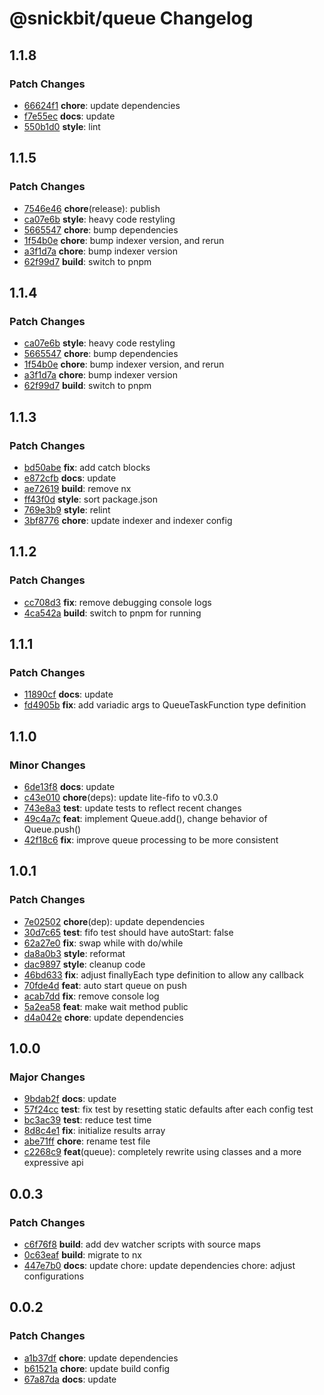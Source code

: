 # @snickbit/queue Changelog

## 1.1.8

### Patch Changes

- [66624f1](https://github.com/snickbit/snickbit.js/commit/66624f1) **chore**:  update dependencies
- [f7e55ec](https://github.com/snickbit/snickbit.js/commit/f7e55ec) **docs**:  update
- [550b1d0](https://github.com/snickbit/snickbit.js/commit/550b1d0) **style**:  lint

## 1.1.5

### Patch Changes

- [7546e46](https://github.com/snickbit/snickbit.js/commit/7546e46) **chore**(release):  publish
- [ca07e6b](https://github.com/snickbit/snickbit.js/commit/ca07e6b) **style**:  heavy code restyling
- [5665547](https://github.com/snickbit/snickbit.js/commit/5665547) **chore**:  bump dependencies
- [1f54b0e](https://github.com/snickbit/snickbit.js/commit/1f54b0e) **chore**:  bump indexer version, and rerun
- [a3f1d7a](https://github.com/snickbit/snickbit.js/commit/a3f1d7a) **chore**:  bump indexer version
- [62f99d7](https://github.com/snickbit/snickbit.js/commit/62f99d7) **build**:  switch to pnpm

## 1.1.4

### Patch Changes

- [ca07e6b](https://github.com/snickbit/snickbit.js/commit/ca07e6b) **style**:  heavy code restyling
- [5665547](https://github.com/snickbit/snickbit.js/commit/5665547) **chore**:  bump dependencies
- [1f54b0e](https://github.com/snickbit/snickbit.js/commit/1f54b0e) **chore**:  bump indexer version, and rerun
- [a3f1d7a](https://github.com/snickbit/snickbit.js/commit/a3f1d7a) **chore**:  bump indexer version
- [62f99d7](https://github.com/snickbit/snickbit.js/commit/62f99d7) **build**:  switch to pnpm

## 1.1.3

### Patch Changes

- [bd50abe](https://github.com/snickbit/snickbit.js/commit/bd50abe) **fix**:  add catch blocks
- [e872cfb](https://github.com/snickbit/snickbit.js/commit/e872cfb) **docs**:  update
- [ae72619](https://github.com/snickbit/snickbit.js/commit/ae72619) **build**:  remove nx
- [ff43f0d](https://github.com/snickbit/snickbit.js/commit/ff43f0d) **style**:  sort package.json
- [769e3b9](https://github.com/snickbit/snickbit.js/commit/769e3b9) **style**:  relint
- [3bf8776](https://github.com/snickbit/snickbit.js/commit/3bf8776) **chore**:  update indexer and indexer config

## 1.1.2

### Patch Changes

- [cc708d3](https://github.com/snickbit/snickbit.js/commit/cc708d3) **fix**:  remove debugging console logs
- [4ca542a](https://github.com/snickbit/snickbit.js/commit/4ca542a) **build**:  switch to pnpm for running

## 1.1.1

### Patch Changes

- [11890cf](https://github.com/snickbit/snickbit.js/commit/11890cf) **docs**:  update
- [fd4905b](https://github.com/snickbit/snickbit.js/commit/fd4905b) **fix**:  add variadic args to QueueTaskFunction type definition

## 1.1.0

### Minor Changes

- [6de13f8](https://github.com/snickbit/snickbit.js/commit/6de13f8) **docs**:  update
- [c43e010](https://github.com/snickbit/snickbit.js/commit/c43e010) **chore**(deps):  update lite-fifo to v0.3.0
- [743e8a3](https://github.com/snickbit/snickbit.js/commit/743e8a3) **test**:  update tests to reflect recent changes
- [49c4a7c](https://github.com/snickbit/snickbit.js/commit/49c4a7c) **feat**:  implement Queue.add(), change behavior of Queue.push()
- [42f18c6](https://github.com/snickbit/snickbit.js/commit/42f18c6) **fix**:  improve queue processing to be more consistent

## 1.0.1

### Patch Changes

- [7e02502](https://github.com/snickbit/snickbit.js/commit/7e02502) **chore**(dep):  update dependencies
- [30d7c65](https://github.com/snickbit/snickbit.js/commit/30d7c65) **test**:  fifo test should have autoStart: false
- [62a27e0](https://github.com/snickbit/snickbit.js/commit/62a27e0) **fix**:  swap while with do/while
- [da8a0b3](https://github.com/snickbit/snickbit.js/commit/da8a0b3) **style**:  reformat
- [dac9897](https://github.com/snickbit/snickbit.js/commit/dac9897) **style**:  cleanup code
- [46bd633](https://github.com/snickbit/snickbit.js/commit/46bd633) **fix**:  adjust finallyEach type definition to allow any callback
- [70fde4d](https://github.com/snickbit/snickbit.js/commit/70fde4d) **feat**:  auto start queue on push
- [acab7dd](https://github.com/snickbit/snickbit.js/commit/acab7dd) **fix**:  remove console log
- [5a2ea58](https://github.com/snickbit/snickbit.js/commit/5a2ea58) **feat**:  make wait method public
- [d4a042e](https://github.com/snickbit/snickbit.js/commit/d4a042e) **chore**:  update dependencies

## 1.0.0

### Major Changes

- [9bdab2f](https://github.com/snickbit/snickbit.js/commit/9bdab2f) **docs**:  update
- [57f24cc](https://github.com/snickbit/snickbit.js/commit/57f24cc) **test**:  fix test by resetting static defaults after each config test
- [bc3ac39](https://github.com/snickbit/snickbit.js/commit/bc3ac39) **test**:  reduce test time
- [8d8c4e1](https://github.com/snickbit/snickbit.js/commit/8d8c4e1) **fix**:  initialize results array
- [abe71ff](https://github.com/snickbit/snickbit.js/commit/abe71ff) **chore**:  rename test file
- [c2268c9](https://github.com/snickbit/snickbit.js/commit/c2268c9) **feat**(queue):  completely rewrite using classes and a more expressive api

## 0.0.3

### Patch Changes

- [c6f76f8](https://github.com/snickbit/snickbit.js/commit/c6f76f8) **build**:  add dev watcher scripts with source maps
- [0c63eaf](https://github.com/snickbit/snickbit.js/commit/0c63eaf) **build**:  migrate to nx
- [447e7b0](https://github.com/snickbit/snickbit.js/commit/447e7b0) **docs**:  update chore: update dependencies chore: adjust configurations

## 0.0.2

### Patch Changes

- [a1b37df](https://github.com/snickbit/snickbit.js/commit/a1b37df) **chore**:  update dependencies
- [b61521a](https://github.com/snickbit/snickbit.js/commit/b61521a) **chore**:  update build config
- [67a87da](https://github.com/snickbit/snickbit.js/commit/67a87da) **docs**:  update

